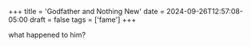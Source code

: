 +++
title = 'Godfather and Nothing New'
date = 2024-09-26T12:57:08-05:00
draft = false 
tags = ['fame']
+++

what happened to him?
